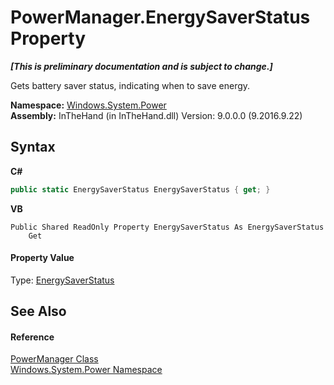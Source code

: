 # PowerManager.EnergySaverStatus Property 
 _**\[This is preliminary documentation and is subject to change.\]**_

Gets battery saver status, indicating when to save energy.

**Namespace:**&nbsp;<a href="N_Windows_System_Power">Windows.System.Power</a><br />**Assembly:**&nbsp;InTheHand (in InTheHand.dll) Version: 9.0.0.0 (9.2016.9.22)

## Syntax

**C#**<br />
``` C#
public static EnergySaverStatus EnergySaverStatus { get; }
```

**VB**<br />
``` VB
Public Shared ReadOnly Property EnergySaverStatus As EnergySaverStatus
	Get
```


#### Property Value
Type: <a href="T_Windows_System_Power_EnergySaverStatus">EnergySaverStatus</a>

## See Also


#### Reference
<a href="T_Windows_System_Power_PowerManager">PowerManager Class</a><br /><a href="N_Windows_System_Power">Windows.System.Power Namespace</a><br />